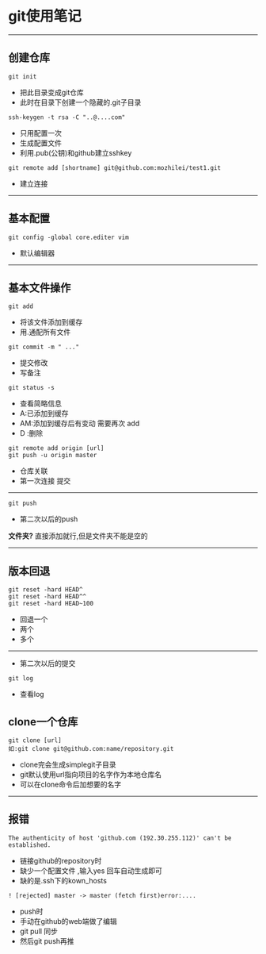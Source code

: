 # git使用笔记
*****
 ## 创建仓库

```
git init
```
* 把此目录变成git仓库
* 此时在目录下创建一个隐藏的.git子目录
```
ssh-keygen -t rsa -C "..@....com"
```
* 只用配置一次
* 生成配置文件
* 利用.pub(公钥)和github建立sshkey
```
git remote add [shortname] git@github.com:mozhilei/test1.git
```
* 建立连接
*******
## 基本配置
```
git config -global core.editer vim
```
* 默认编辑器
******
## 基本文件操作
```
git add
```
* 将该文件添加到缓存
* 用.通配所有文件
```
git commit -m " ..."
```
* 提交修改
* 写备注
```
git status -s
```
* 查看简略信息
* A:已添加到缓存
* AM:添加到缓存后有变动 需要再次 add
* D :删除
```
git remote add origin [url]
git push -u origin master
```
* 仓库关联
* 第一次连接 提交
*****
```
git push
```
* 第二次以后的push

**文件夹?**
直接添加就行,但是文件夹不能是空的
******

## 版本回退
```
git reset -hard HEAD^
git reset -hard HEAD^^
git reset -hard HEAD~100
```
* 回退一个
* 两个
* 多个
******
* 第二次以后的提交
```
git log
```
* 查看log
## clone一个仓库
```
git clone [url]
如:git clone git@github.com:name/repository.git
```
* clone完会生成simplegit子目录
* git默认使用url指向项目的名字作为本地仓库名
* 可以在clone命令后加想要的名字
********
## 报错
```
The authenticity of host 'github.com (192.30.255.112)' can't be established.
```
* 链接github的repository时
* 缺少一个配置文件 ,输入yes 回车自动生成即可
* 缺的是.ssh下的kown_hosts
```
! [rejected] master -> master (fetch first)error:....
```
* push时
* 手动在github的web端做了编辑
* git pull 同步
* 然后git push再推
